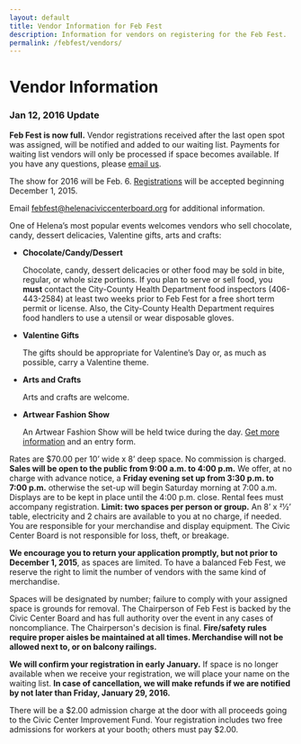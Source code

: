 ```yaml
---
layout: default
title: Vendor Information for Feb Fest
description: Information for vendors on registering for the Feb Fest.
permalink: /febfest/vendors/
---
```


# Vendor Information

<div class="panel panel-default">
  <div class="panel-heading">
    <h3 class="panel-title">Jan 12, 2016 Update</h3>
  </div>
  <div class="panel-body">
    <p>
      <b>Feb Fest is now full.</b> Vendor registrations received after the last open spot was assigned, will be notified and added to our waiting list. Payments for waiting list vendors will only be processed if space becomes available. If you have any questions, please <a href="mailto:febfest@helenaciviccenterboard.org">email us</a>.
    </p>
  </div>
</div>

The show for 2016 will be Feb. 6. [Registrations](/febfest/2016FebFestVendorBoothRegistration.pdf) will be accepted beginning December 1, 2015.

Email <febfest@helenaciviccenterboard.org> for additional information.

One of Helena’s most popular events welcomes vendors who sell chocolate, candy, dessert delicacies, Valentine gifts, arts and crafts:

- **Chocolate/Candy/Dessert**

  Chocolate, candy, dessert delicacies or other food may be sold in bite, regular, or whole size portions. If you plan to serve or sell food, you **must** contact the City-County Health Department food inspectors (406-443-2584) at least two weeks prior to Feb Fest for a free short term permit or license. Also, the City-County Health Department requires food handlers to use a utensil or wear disposable gloves.

- **Valentine Gifts**

  The gifts should be appropriate for Valentine’s Day or, as much as possible, carry a Valentine theme.

- **Arts and Crafts**

  Arts and crafts are welcome.

- **Artwear Fashion Show**

  An Artwear Fashion Show will be held twice during the day. [Get more information](/fashionshow/) and an entry form.

Rates are $70.00 per 10’ wide x 8’ deep space. No commission is charged. **Sales will be open to the public from 9:00 a.m. to 4:00 p.m.** We offer, at no charge with advance notice, a **Friday evening set up from 3:30 p.m. to 7:00 p.m.** otherwise the set-up will begin Saturday morning at 7:00 a.m. Displays are to be kept in place until the 4:00 p.m. close. Rental fees must accompany registration. **Limit: two spaces per person or group.** An 8’ x 21⁄2’ table, electricity and 2 chairs are available to you at no charge, if needed. You are responsible for your merchandise and display equipment. The Civic Center Board is not responsible for loss, theft, or breakage.

**We encourage you to return your application promptly, but not prior to December 1, 2015**, as spaces are limited. To have a balanced Feb Fest, we reserve the right to limit the number of vendors with the same kind of merchandise.

Spaces will be designated by number; failure to comply with your assigned space is grounds for removal. The Chairperson of Feb Fest is backed by the Civic Center Board and has full authority over the event in any cases of noncompliance. The Chairperson's decision is final. **Fire/safety rules require proper aisles be maintained at all times. Merchandise will not be allowed next to, or on balcony railings.**

**We will confirm your registration in early January.** If space is no longer available when we receive your registration, we will place your name on the waiting list. **In case of cancellation, we will make refunds if we are notified by not later than Friday, January 29, 2016.**

There will be a $2.00 admission charge at the door with all proceeds going to the Civic Center Improvement Fund. Your registration includes two free admissions for workers at your booth; others must pay $2.00.
